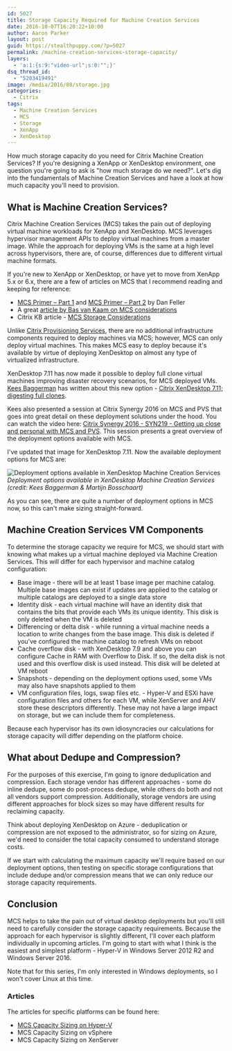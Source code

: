 ```yaml
---
id: 5027
title: Storage Capacity Required for Machine Creation Services
date: 2016-10-07T16:20:22+10:00
author: Aaron Parker
layout: post
guid: https://stealthpuppy.com/?p=5027
permalink: /machine-creation-services-storage-capacity/
layers:
  - 'a:1:{s:9:"video-url";s:0:"";}'
dsq_thread_id:
  - "5203419491"
image: /media/2016/08/storage.jpg
categories:
  - Citrix
tags:
  - Machine Creation Services
  - MCS
  - Storage
  - XenApp
  - XenDesktop
---
```

How much storage capacity do you need for Citrix Machine Creation Services? If you're designing a XenApp or XenDesktop environment, one question you're going to ask is "how much storage do we need?". Let's dig into the fundamentals of Machine Creation Services and have a look at how much capacity you'll need to provision.

## What is Machine Creation Services?

Citrix Machine Creation Services (MCS) takes the pain out of deploying virtual machine workloads for XenApp and XenDesktop. MCS leverages hypervisor management APIs to deploy virtual machines from a master image. While the approach for deploying VMs is the same at a high level across hypervisors, there are, of course, differences due to different virtual machine formats.

If you're new to XenApp or XenDesktop, or have yet to move from XenApp 5.x or 6.x, there are a few of articles on MCS that I recommend reading and keeping for reference:

  * [MCS Primer – Part 1](https://www.citrix.com/blogs/2011/06/28/machine-creation-services-primer-part-1/) and [MCS Primer – Part 2](https://www.citrix.com/blogs/2011/08/05/machine-creation-services-primer-%E2%80%93-part-2/) by Dan Feller
  * A great [article by Bas van Kaam on MCS considerations](http://www.basvankaam.com/2016/02/09/citrix-machine-creation-services-what-to-consider/)
  * Citrix KB article - [MCS Storage Considerations](http://support.citrix.com/article/CTX218082)

Unlike [Citrix Provisioning Services](http://docs.citrix.com/en-us/provisioning/7-11.html), there are no additional infrastructure components required to deploy machines via MCS; however, MCS can only deploy virtual machines. This makes MCS easy to deploy because it's available by virtue of deploying XenDesktop on almost any type of virtualized infrastructure.

XenDesktop 7.11 has now made it possible to deploy full clone virtual machines improving disaster recovery scenarios, for MCS deployed VMs. [Kees Baggerman](https://twitter.com/kbaggerman) has written about this new option - [Citrix XenDesktop 7.11; digesting full clones](http://blog.myvirtualvision.com/2016/10/06/citrix-xendesktop-7-11-digesting-full-clones/).

Kees also presented a session at Citrix Synergy 2016 on MCS and PVS that goes into great detail on these deployment solutions under the hood. You can watch the video here: [Citrix Synergy 2016 - SYN219 - Getting up close and personal with MCS and PVS](https://www.youtube.com/watch?v=p47JwwpUArQ). This session presents a great overview of the deployment options available with MCS.

I've updated that image for XenDesktop 7.11. Now the available deployment options for MCS are:

![Deployment options available in XenDesktop Machine Creation Services]({{site.baseurl}}/media/2016/10/MCS-deployment-options.png)*Deployment options available in XenDesktop Machine Creation Services (credit: Kees Baggerman & Martijn Bosschaart)*</figure>

As you can see, there are quite a number of deployment options in MCS now, so this can't make sizing straight-forward.

## Machine Creation Services VM Components

To determine the storage capacity we require for MCS, we should start with knowing what makes up a virtual machine deployed via Machine Creation Services. This will differ for each hypervisor and machine catalog configuration:

  * Base image - there will be at least 1 base image per machine catalog. Multiple base images can exist if updates are applied to the catalog or multiple catalogs are deployed to a single data store
  * Identity disk - each virtual machine will have an identity disk that contains the bits that provide each VMs its unique identity. This disk is only deleted when the VM is deleted
  * Differencing or delta disk - while running a virtual machine needs a location to write changes from the base image. This disk is deleted if you've configured the machine catalog to refresh VMs on reboot
  * Cache overflow disk - with XenDesktop 7.9 and above you can configure Cache in RAM with Overflow to Disk. If so, the delta disk is not used and this overflow disk is used instead. This disk will be deleted at VM reboot
  * Snapshots - depending on the deployment options used, some VMs may also have snapshots applied to them
  * VM configuration files, logs, swap files etc. - Hyper-V and ESXi have configuration files and others for each VM, while XenServer and AHV store these descriptors differently. These may not have a large impact on storage, but we can include them for completeness.

Because each hypervisor has its own idiosyncracies our calculations for storage capacity will differ depending on the platform choice.

## What about Dedupe and Compression?

For the purposes of this exercise, I'm going to ignore deduplication and compression. Each storage vendor has different approaches - some do inline dedupe, some do post-process dedupe, while others do both and not all vendors support compression. Additionally, storage vendors are using different approaches for block sizes so may have different results for reclaiming capacity.

Think about deploying XenDesktop on Azure - deduplication or compression are not exposed to the administrator, so for sizing on Azure, we'd need to consider the total capacity consumed to understand storage costs.

If we start with calculating the maximum capacity we'll require based on our deployment options, then testing on specific storage configurations that include dedupe and/or compression means that we can only reduce our storage capacity requirements.

## Conclusion

MCS helps to take the pain out of virtual desktop deployments but you'll still need to carefully consider the storage capacity requirements. Because the approach for each hypervisor is slightly different, I'll cover each platform individually in upcoming articles. I'm going to start with what I think is the easiest and simplest platform - Hyper-V in Windows Server 2012 R2 and Windows Server 2016.

Note that for this series, I'm only interested in Windows deployments, so I won't cover Linux at this time.

### Articles

The articles for specific platforms can be found here:

  * [MCS Capacity Sizing on Hyper-V]({{site.baseurl}}/mcs-capacity-sizing-hyper-v/)
  * MCS Capacity Sizing on vSphere
  * MCS Capacity Sizing on XenServer